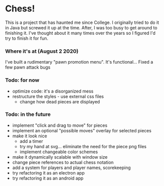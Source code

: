 # Chess!
This is a project that has haunted me since College. I originally tried to do it in Java but screwed it up at the time. After, I was too busy to get around to finishing it. I've thought about it many times over the years so I figured I'd try to finish it for fun.

### Where it's at (August 2 2020)
I've built a rudimentary "pawn promotion menu". It's functional... Fixed a few pawn attack bugs

### Todo: for now
* optimize code: it's a disorganized mess
* restructure the styles - use external css files
  * change how dead pieces are displayed

### Todo: in the future
* implement "click and drag to move" for pieces
* implement an optional "possible moves" overlay for selected pieces
* make it look nice
  * add a timer
  * try my hand at svg... eliminate the need for the piece png files
  * implement changeable color schemes
* make it dynamically scalable with window size
* change piece references to actual chess notation
* add a system for players and player names, scorekeeping
* try refactoring it as an electron app
* try refactoring it as an android app
